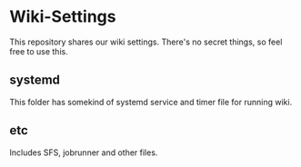 Wiki-Settings
=============
This repository shares our wiki settings. There's no secret things, so feel free to use this.

systemd
-------
This folder has somekind of systemd service and timer file for running wiki.

etc
---
Includes SFS, jobrunner and other files.
